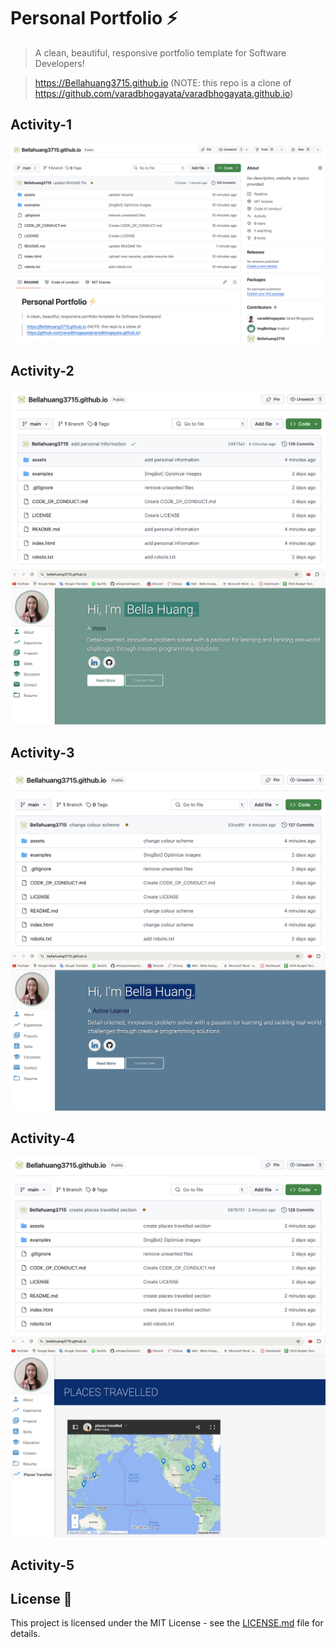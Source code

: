 # Personal Portfolio ⚡️ 
> A clean, beautiful, responsive portfolio template for Software Developers!

> https://Bellahuang3715.github.io
(NOTE: this repo is a clone of
https://github.com/varadbhogayata/varadbhogayata.github.io)

<!-- ### Website Preview
<p align="center"> 
  <kbd>
    <a href="https://Bellahuang3715.github.io" target="_blank"><img src="examples/preview.gif">
  </a>
  </kbd>
</p> -->


## Activity-1
![alt text](assets/img/activity1.png)

## Activity-2
![alt text](assets/img/activity2_1.png)
![alt text](assets/img/activity2_2.png)

## Activity-3
![alt text](assets/img/activity3_1.png)
![alt text](assets/img/activity3_2.png)

## Activity-4
![alt text](assets/img/activity4_1.png)
![alt text](assets/img/activity4_2.png)

## Activity-5

## License 📄
This project is licensed under the MIT License - see the [LICENSE.md](./LICENSE) file for details.

